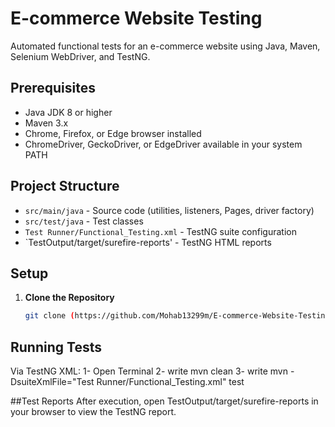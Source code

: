 # E-commerce Website Testing

Automated functional tests for an e-commerce website using Java, Maven, Selenium WebDriver, and TestNG.

## Prerequisites

- Java JDK 8 or higher
- Maven 3.x
- Chrome, Firefox, or Edge browser installed
- ChromeDriver, GeckoDriver, or EdgeDriver available in your system PATH

## Project Structure

- `src/main/java` - Source code (utilities, listeners, Pages, driver factory)
- `src/test/java` - Test classes
- `Test Runner/Functional_Testing.xml` - TestNG suite configuration
- `TestOutput/target/surefire-reports' - TestNG HTML reports

## Setup

1. **Clone the Repository**
   ```bash
   git clone (https://github.com/Mohab13299m/E-commerce-Website-Testing-with-Selenium-Automation.git)

## Running Tests

Via TestNG XML:
1- Open Terminal
2- write mvn clean 
3- write mvn -DsuiteXmlFile="Test Runner/Functional_Testing.xml" test

##Test Reports
After execution, open TestOutput/target/surefire-reports in your browser to view the TestNG report.

